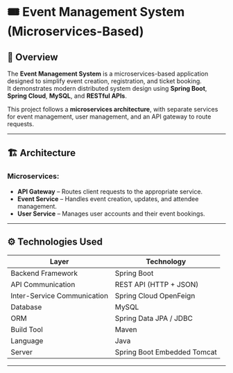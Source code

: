 # 🎟️ Event Management System (Microservices-Based)

## 📘 Overview
The **Event Management System** is a microservices-based application designed to simplify event creation, registration, and ticket booking.  
It demonstrates modern distributed system design using **Spring Boot**, **Spring Cloud**, **MySQL**, and **RESTful APIs**.

This project follows a **microservices architecture**, with separate services for event management, user management, and an API gateway to route requests.

---

## 🏗️ Architecture

### Microservices:
- **API Gateway** – Routes client requests to the appropriate service.
- **Event Service** – Handles event creation, updates, and attendee management.
- **User Service** – Manages user accounts and their event bookings.

---

## ⚙️ Technologies Used

| Layer | Technology |
|-------|-------------|
| Backend Framework | Spring Boot |
| API Communication | REST API (HTTP + JSON) |
| Inter-Service Communication | Spring Cloud OpenFeign |
| Database | MySQL |
| ORM | Spring Data JPA / JDBC |
| Build Tool | Maven |
| Language | Java |
| Server | Spring Boot Embedded Tomcat |

---
